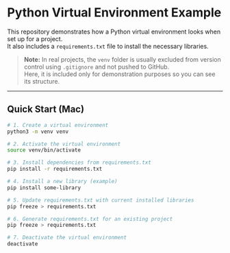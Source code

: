 
# Python Virtual Environment Example

This repository demonstrates how a Python virtual environment looks when set up for a project.  
It also includes a `requirements.txt` file to install the necessary libraries.

> **Note:** In real projects, the `venv` folder is usually excluded from version control using `.gitignore` and not pushed to GitHub.  
> Here, it is included only for demonstration purposes so you can see its structure.

---

## Quick Start (Mac)

```bash
# 1. Create a virtual environment
python3 -m venv venv

# 2. Activate the virtual environment
source venv/bin/activate

# 3. Install dependencies from requirements.txt
pip install -r requirements.txt

# 4. Install a new library (example)
pip install some-library

# 5. Update requirements.txt with current installed libraries
pip freeze > requirements.txt

# 6. Generate requirements.txt for an existing project
pip freeze > requirements.txt

# 7. Deactivate the virtual environment
deactivate


